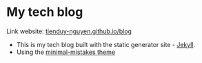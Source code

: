# My tech blog

Link website: [tienduy-nguyen.github.io/blog](https://tienduy-nguyen.github.io/blog)

- This is my tech blog built with the static generator site - [Jekyll](https://jekyllrb.com/).
- Using the [minimal-mistakes theme](https://github.com/mmistakes/minimal-mistakes)
